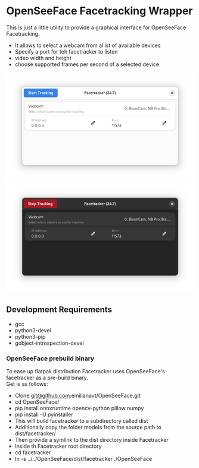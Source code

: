 # OpenSeeFace Facetracking Wrapper

This is just a little utility to provide a graphical interface for OpenSeeFace Facetracking.

- It allows to select a webcam from al ist of available devices
- Specify a port for teh facetracker to listen
- video width and height
- choose supported frames per second of a selected device

![screenshot](https://raw.githubusercontent.com/Z-Ray-Entertainment/Facetracker/main/facetracker/data/facetracker.png)
![screenshot](https://raw.githubusercontent.com/Z-Ray-Entertainment/Facetracker/main/facetracker/data/facetracker_2.png)

## Development Requirements

- gcc
- python3-devel
- python3-pip
- gobject-introspection-devel

### OpenSeeFace prebuild binary

To ease up flatpak distribution Facetracker uses OpenSeeFace's facetracker as a pre-build binary.  
Get is as follows:

- Clone git@github.com:emilianavt/OpenSeeFace.git
- cd OpenSeeFace/
- pip install onnxruntime opencv-python pillow numpy
- pip install -U pyinstaller
- This will build facetracker to a subdirectory called dist
- Additionally copy the folder models from the source path to dist/facetracker/
- Then provide a symlink to the dist directory inside Facetracker
- Inside th Facetracker root directory
- cd facetracker
- ln -s ../../OpenSeeFace/dist/facetracker ./OpenSeeFace